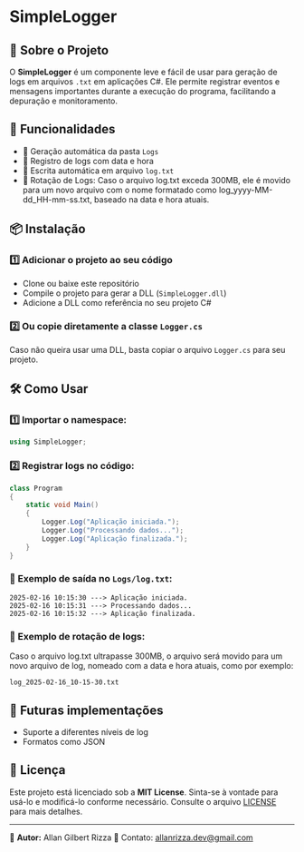 ﻿# SimpleLogger

## 📌 Sobre o Projeto
O **SimpleLogger** é um componente leve e fácil de usar para geração de logs em arquivos `.txt` em aplicações C#. Ele permite registrar eventos e mensagens importantes durante a execução do programa, facilitando a depuração e monitoramento.

## 🚀 Funcionalidades
- 📂 Geração automática da pasta `Logs`
- 📝 Registro de logs com data e hora
- 💾 Escrita automática em arquivo `log.txt`
- 🔄 Rotação de Logs: Caso o arquivo log.txt exceda 300MB, ele é movido para um novo arquivo com o nome formatado como log_yyyy-MM-dd_HH-mm-ss.txt, baseado na data e hora atuais.

## 📦 Instalação
### 1️⃣ Adicionar o projeto ao seu código
- Clone ou baixe este repositório
- Compile o projeto para gerar a DLL (`SimpleLogger.dll`)
- Adicione a DLL como referência no seu projeto C#

### 2️⃣ Ou copie diretamente a classe `Logger.cs`
Caso não queira usar uma DLL, basta copiar o arquivo `Logger.cs` para seu projeto.

## 🛠 Como Usar
### 1️⃣ Importar o namespace:
```csharp
using SimpleLogger;
```

### 2️⃣ Registrar logs no código:
```csharp
class Program
{
    static void Main()
    {
        Logger.Log("Aplicação iniciada.");
        Logger.Log("Processando dados...");
        Logger.Log("Aplicação finalizada.");
    }
}
```

### 📝 Exemplo de saída no `Logs/log.txt`:
```
2025-02-16 10:15:30 ---> Aplicação iniciada.
2025-02-16 10:15:31 ---> Processando dados...
2025-02-16 10:15:32 ---> Aplicação finalizada.
```

### 📝 Exemplo de rotação de logs:
Caso o arquivo log.txt ultrapasse 300MB, o arquivo será movido para um novo arquivo de log, nomeado com a data e hora atuais, como por exemplo:
```
log_2025-02-16_10-15-30.txt
```

## 📌 Futuras implementações
- Suporte a diferentes níveis de log
- Formatos como JSON

## 📝 Licença
Este projeto está licenciado sob a **MIT License**. Sinta-se à vontade para usá-lo e modificá-lo conforme necessário. Consulte o arquivo [LICENSE](./LICENSE) para mais detalhes.

---
🔹 **Autor:** Allan Gilbert Rizza
📧 Contato: allanrizza.dev@gmail.com

